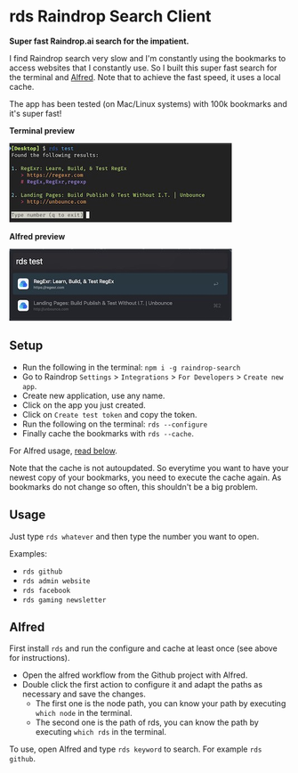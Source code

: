 # rds Raindrop Search Client

**Super fast Raindrop.ai search for the impatient.**

I find Raindrop search very slow and I'm constantly using the bookmarks to access websites that I constantly use. So I built this super fast search for the terminal and [Alfred](https://www.alfredapp.com). Note that to achieve the fast speed, it uses a local cache.

The app has been tested (on Mac/Linux systems) with 100k bookmarks and it's super fast!

**Terminal preview**

![Terminal example](assets/terminal.jpg)

**Alfred preview**

![Alfred example](assets/alfred.jpg)

## Setup

- Run the following in the terminal: `npm i -g raindrop-search`
- Go to Raindrop `Settings` > `Integrations` > `For Developers` > `Create new app`.
- Create new application, use any name.
- Click on the app you just created.
- Click on `Create test token` and copy the token.
- Run the following on the terminal: `rds --configure`
- Finally cache the bookmarks with `rds --cache`.

For Alfred usage, [read below](#alfred).

Note that the cache is not autoupdated. So everytime you want to have your newest copy of your bookmarks, you need to execute the cache again. As bookmarks do not change so often, this shouldn't be a big problem.

## Usage

Just type `rds whatever` and then type the number you want to open.

Examples:

- `rds github`
- `rds admin website`
- `rds facebook`
- `rds gaming newsletter`

## Alfred

First install `rds` and run the configure and cache at least once (see above for instructions).

- Open the alfred workflow from the Github project with Alfred.
- Double click the first action to configure it and adapt the paths as necessary and save the changes.
  - The first one is the node path, you can know your path by executing `which node` in the terminal.
  - The second one is the path of rds, you can know the path by executing `which rds` in the terminal.

To use, open Alfred and type `rds keyword` to search. For example `rds github`.
